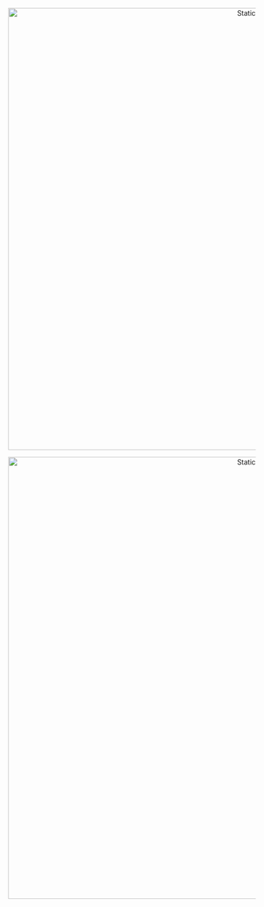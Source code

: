
<p align="center" dir="auto">
<img alt="Static Badge" src="https://github.com/mynameis285/-certificates/blob/main/Yandex/%D0%AF%D0%9F%D1%80%D0%B0%D0%BA%D1%82%D0%B8%D0%BA%D1%83%D0%BC.png"width="1000" height="900">
</p>
<p align="center" dir="auto">
<img alt="Static Badge" src="https://github.com/mynameis285/-certificates/blob/main/Yandex/%D0%AF%D0%9F%D1%80%D0%B0%D0%BA%D1%82%D0%B8%D0%BA%D1%83%D0%BC2.png"width="1000" height="900">
</p>
